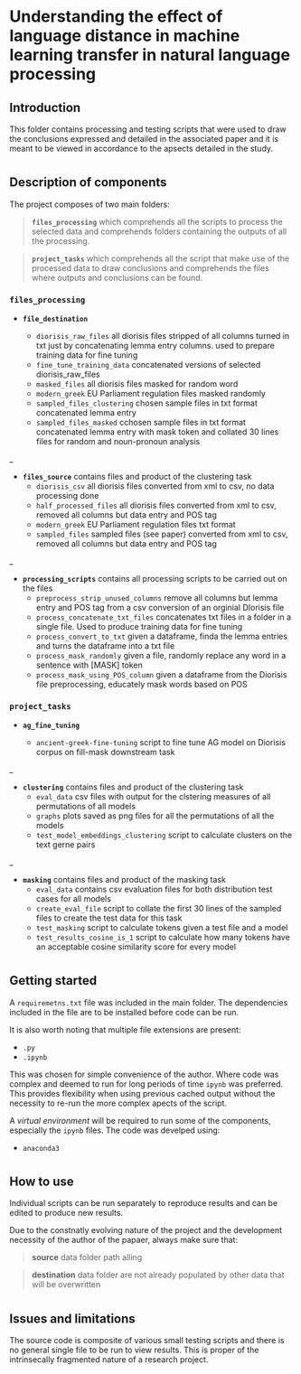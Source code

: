 # Understanding the effect of language distance in machine learning  transfer in natural language processing 

## Introduction

This folder contains processing and testing scripts that were used to draw the conclusions expressed and detailed in the associated paper and it is meant to be viewed in accordance to the apsects detailed in the study.

#

## Description of components

The project composes of two main folders:

> **`files_processing`**
which comprehends all the scripts to process the selected data and comprehends folders containing the outputs of all the processing. 

> **`project_tasks`** 
which comprehends all the script that make use of the processed data to draw conclusions and comprehends the files where outputs and conclusions can be found. 

### `files_processing`

- **`file_destination`** 

    - `diorisis_raw_files` all diorisis files stripped of all columns turned in txt just by concatenating lemma entry columns. used to prepare training data for fine tuning
    - `fine_tune_training_data` concatenated versions of selected diorisis_raw_files
    - `masked_files` all diorisis files masked for random word
    - `modern_greek` EU Parliament regulation files masked randomly
    - `sampled_files_clustering` chosen sample files in txt format concatenated lemma entry
    - `sampled_files_masked`  cchosen sample files in txt format concatenated lemma entry with mask token and collated 30 lines files for random and noun-pronoun analysis

_

- **`files_source`** contains files and product of the clustering task 
    - `diorisis_csv` all diorisis files converted from xml to csv, no data processing done
    - `half_processed_files` all diorisis files converted from xml to csv, removed all columns but data entry and POS tag
    - `modern_greek` EU Parliament regulation files txt format
    - `sampled_files` sampled files (see paper) converted from xml to csv, removed all columns but data entry and POS tag

_

- **`processing_scripts`**  contains all processing scripts to be carried out on the files
    - `preprocess_strip_unused_columns` remove all columns but lemma entry and POS tag from a csv conversion of an orginial DIorisis file
    - `process_concatenate_txt_files` concatenates txt files in a folder in a single file. Used to produce training data for fine tuning
    - `process_convert_to_txt` given a dataframe, finda the lemma entries and turns the dataframe into a txt file
    - `process_mask_randomly` given a file, randomly replace any word in a sentence with [MASK] token
    - `process_mask_using_POS_column` given a dataframe from the Diorisis file preprocessing, educately mask words based on POS


### `project_tasks`

- **`ag_fine_tuning`** 

    - `ancient-greek-fine-tuning` script to fine tune AG model on Diorisis corpus on fill-mask downstream task

_

- **`clustering`** contains files and product of the clustering task 
    - `eval_data` csv files with output for the clstering measures of all permutations of all models
    - `graphs` plots saved as png files for all the permutations of all the models
    - `test_model_embeddings_clustering` script to calculate clusters on the text gerne pairs

_

- **`masking`**  contains files and product of the masking task 
    - `eval_data` contains csv evaluation files for both distribution test cases for all models
    - `create_eval_file` script to collate the first 30 lines of the sampled files to create the test data for this task
    - `test_masking` script to calculate tokens given a test file and a model
    - `test_results_cosine_is_1` script to calculate how many tokens have an acceptable cosine similarity score for every model


#

## Getting started

A `requiremetns.txt` file was included in the main folder. The dependencies included in the file are to be installed before code can be run. 

It is also worth noting that multiple file extensions are present:
- `.py` 
- `.ipynb` 

This was chosen for simple convenience of the author. Where code was complex and deemed to run for long periods of time `ipynb` was preferred. This provides flexibility when using previous cached output without the necessity to re-run the more complex apects of the script. 

A _virtual environment_ will be required to run some of the components, especially the `ipynb` files. The code was develped using:
- `anaconda3`

#

## How to use

Individual scripts can be run separately to reproduce results and can be edited to produce new results. 

Due to the constnatly evolving nature of the project and the development necessity of the author of the papaer, always make sure that:

> **source** data folder path alling 

> **destination** data folder are not already populated by other data that will be overwritten

#

## Issues and limitations

The source code is composite of various small testing scripts and there is no general single file to be run to view results. This is proper of the intrinsecally fragmented nature of a research project.
